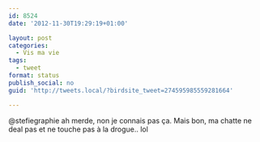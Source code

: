```yaml
---
id: 8524
date: '2012-11-30T19:29:19+01:00'

layout: post
categories:
  - Vis ma vie
tags:
  - tweet
format: status
publish_social: no
guid: 'http://tweets.local/?birdsite_tweet=274595985559281664'

---
```


@stefiegraphie ah merde, non je connais pas ça. Mais bon, ma chatte ne deal pas et ne touche pas à la drogue.. lol